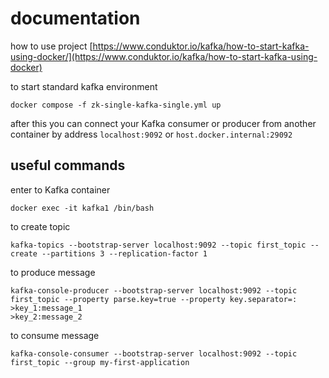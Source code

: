 
# documentation
how to use project
[https://www.conduktor.io/kafka/how-to-start-kafka-using-docker/](https://www.conduktor.io/kafka/how-to-start-kafka-using-docker)

to start standard kafka environment
```
docker compose -f zk-single-kafka-single.yml up
```

after this you can connect your Kafka consumer or producer from another container by address `localhost:9092` or `host.docker.internal:29092`

## useful commands
enter to Kafka container
```
docker exec -it kafka1 /bin/bash
```

to create topic
```
kafka-topics --bootstrap-server localhost:9092 --topic first_topic --create --partitions 3 --replication-factor 1
```

to produce message
```
kafka-console-producer --bootstrap-server localhost:9092 --topic first_topic --property parse.key=true --property key.separator=:
>key_1:message_1
>key_2:message_2
``` 

to consume message
```
kafka-console-consumer --bootstrap-server localhost:9092 --topic first_topic --group my-first-application 
```